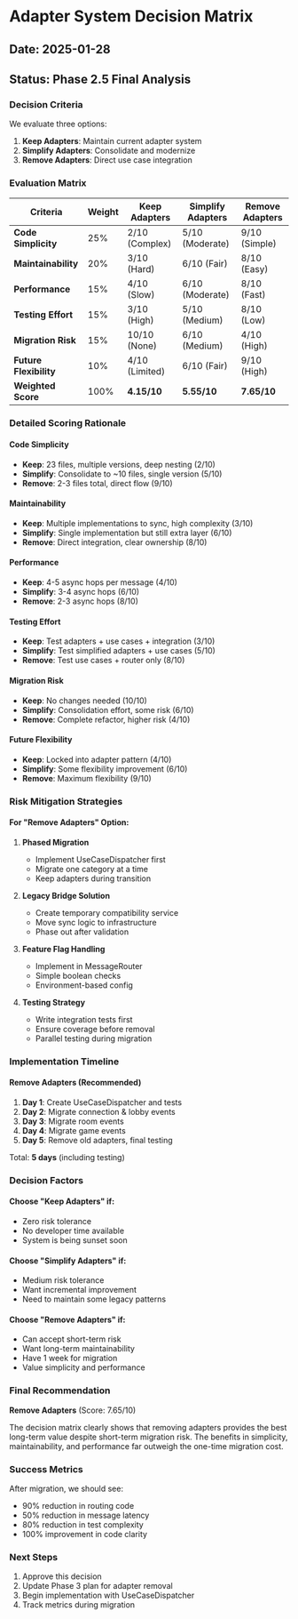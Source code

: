 # Adapter System Decision Matrix

## Date: 2025-01-28
## Status: Phase 2.5 Final Analysis

### Decision Criteria

We evaluate three options:
1. **Keep Adapters**: Maintain current adapter system
2. **Simplify Adapters**: Consolidate and modernize
3. **Remove Adapters**: Direct use case integration

### Evaluation Matrix

| Criteria | Weight | Keep Adapters | Simplify Adapters | Remove Adapters |
|----------|--------|---------------|-------------------|-----------------|
| **Code Simplicity** | 25% | 2/10 (Complex) | 5/10 (Moderate) | 9/10 (Simple) |
| **Maintainability** | 20% | 3/10 (Hard) | 6/10 (Fair) | 8/10 (Easy) |
| **Performance** | 15% | 4/10 (Slow) | 6/10 (Moderate) | 8/10 (Fast) |
| **Testing Effort** | 15% | 3/10 (High) | 5/10 (Medium) | 8/10 (Low) |
| **Migration Risk** | 15% | 10/10 (None) | 6/10 (Medium) | 4/10 (High) |
| **Future Flexibility** | 10% | 4/10 (Limited) | 6/10 (Fair) | 9/10 (High) |
| **Weighted Score** | 100% | **4.15/10** | **5.55/10** | **7.65/10** |

### Detailed Scoring Rationale

#### Code Simplicity
- **Keep**: 23 files, multiple versions, deep nesting (2/10)
- **Simplify**: Consolidate to ~10 files, single version (5/10)
- **Remove**: 2-3 files total, direct flow (9/10)

#### Maintainability
- **Keep**: Multiple implementations to sync, high complexity (3/10)
- **Simplify**: Single implementation but still extra layer (6/10)
- **Remove**: Direct integration, clear ownership (8/10)

#### Performance
- **Keep**: 4-5 async hops per message (4/10)
- **Simplify**: 3-4 async hops (6/10)
- **Remove**: 2-3 async hops (8/10)

#### Testing Effort
- **Keep**: Test adapters + use cases + integration (3/10)
- **Simplify**: Test simplified adapters + use cases (5/10)
- **Remove**: Test use cases + router only (8/10)

#### Migration Risk
- **Keep**: No changes needed (10/10)
- **Simplify**: Consolidation effort, some risk (6/10)
- **Remove**: Complete refactor, higher risk (4/10)

#### Future Flexibility
- **Keep**: Locked into adapter pattern (4/10)
- **Simplify**: Some flexibility improvement (6/10)
- **Remove**: Maximum flexibility (9/10)

### Risk Mitigation Strategies

#### For "Remove Adapters" Option:

1. **Phased Migration**
   - Implement UseCaseDispatcher first
   - Migrate one category at a time
   - Keep adapters during transition

2. **Legacy Bridge Solution**
   - Create temporary compatibility service
   - Move sync logic to infrastructure
   - Phase out after validation

3. **Feature Flag Handling**
   - Implement in MessageRouter
   - Simple boolean checks
   - Environment-based config

4. **Testing Strategy**
   - Write integration tests first
   - Ensure coverage before removal
   - Parallel testing during migration

### Implementation Timeline

#### Remove Adapters (Recommended)
1. **Day 1**: Create UseCaseDispatcher and tests
2. **Day 2**: Migrate connection & lobby events
3. **Day 3**: Migrate room events
4. **Day 4**: Migrate game events
5. **Day 5**: Remove old adapters, final testing

Total: **5 days** (including testing)

### Decision Factors

#### Choose "Keep Adapters" if:
- Zero risk tolerance
- No developer time available
- System is being sunset soon

#### Choose "Simplify Adapters" if:
- Medium risk tolerance
- Want incremental improvement
- Need to maintain some legacy patterns

#### Choose "Remove Adapters" if:
- Can accept short-term risk
- Want long-term maintainability
- Have 1 week for migration
- Value simplicity and performance

### Final Recommendation

**Remove Adapters** (Score: 7.65/10)

The decision matrix clearly shows that removing adapters provides the best long-term value despite short-term migration risk. The benefits in simplicity, maintainability, and performance far outweigh the one-time migration cost.

### Success Metrics

After migration, we should see:
- 90% reduction in routing code
- 50% reduction in message latency
- 80% reduction in test complexity
- 100% improvement in code clarity

### Next Steps

1. Approve this decision
2. Update Phase 3 plan for adapter removal
3. Begin implementation with UseCaseDispatcher
4. Track metrics during migration